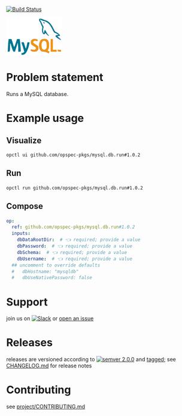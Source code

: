 [![Build Status](https://github.com/opspec-pkgs/mysql.db.run/workflows/build/badge.svg?branch=main)](https://github.com/opspec-pkgs/mysql.db.run/actions?query=workflow%3Abuild+branch%3Amain)

<img src="icon.svg" alt="icon" height="100px">

# Problem statement

Runs a MySQL database.

# Example usage

## Visualize

```shell
opctl ui github.com/opspec-pkgs/mysql.db.run#1.0.2
```

## Run

```
opctl run github.com/opspec-pkgs/mysql.db.run#1.0.2
```

## Compose

```yaml
op:
  ref: github.com/opspec-pkgs/mysql.db.run#1.0.2
  inputs:
    dbDataRootDir:  # 👈 required; provide a value
    dbPassword:  # 👈 required; provide a value
    dbSchema:  # 👈 required; provide a value
    dbUsername:  # 👈 required; provide a value
  ## uncomment to override defaults
  #   dbHostname: "mysqldb"
  #   dbUseNativePassword: false
```

# Support

join us on
[![Slack](https://img.shields.io/badge/slack-opctl-E01563.svg)](https://join.slack.com/t/opctl/shared_invite/zt-51zodvjn-Ul_UXfkhqYLWZPQTvNPp5w)
or
[open an issue](https://github.com/opspec-pkgs/mysql.db.run/issues)

# Releases

releases are versioned according to
[![semver 2.0.0](https://img.shields.io/badge/semver-2.0.0-brightgreen.svg)](http://semver.org/spec/v2.0.0.html)
and [tagged](https://git-scm.com/book/en/v2/Git-Basics-Tagging); see
[CHANGELOG.md](CHANGELOG.md) for release notes

# Contributing

see
[project/CONTRIBUTING.md](https://github.com/opspec-pkgs/project/blob/main/CONTRIBUTING.md)
